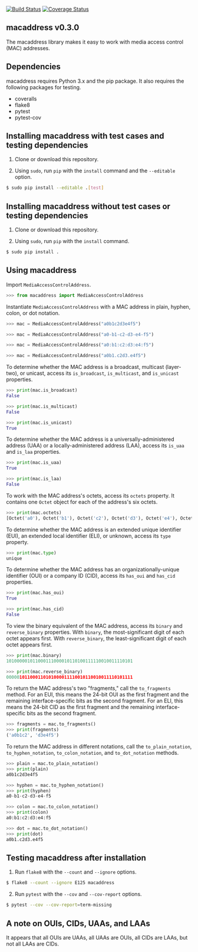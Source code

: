 [![Build Status](https://travis-ci.com/critical-path/macaddress.svg?branch=master)](https://travis-ci.com/critical-path/macaddress) [![Coverage Status](https://coveralls.io/repos/github/critical-path/macaddress/badge.svg)](https://coveralls.io/github/critical-path/macaddress)

## macaddress v0.3.0

The macaddress library makes it easy to work with media access control (MAC) addresses.


## Dependencies

macaddress requires Python 3.x and the pip package.  It also requires the following packages for testing.

- coveralls
- flake8
- pytest
- pytest-cov


## Installing macaddress with test cases and testing dependencies

1. Clone or download this repository.

2. Using `sudo`, run `pip` with the `install` command and the `--editable` option.

```bash
$ sudo pip install --editable .[test]
```


## Installing macaddress without test cases or testing dependencies

1. Clone or download this repository.

2. Using `sudo`, run `pip` with the `install` command.

```bash
$ sudo pip install .
```


## Using macaddress

Import `MediaAccessControlAddress`.

```python
>>> from macaddress import MediaAccessControlAddress
```

Instantiate `MediaAccessControlAddress` with a MAC address in plain, hyphen, colon, or dot notation.

```python
>>> mac = MediaAccessControlAddress("a0b1c2d3e4f5")
```

```python
>>> mac = MediaAccessControlAddress("a0-b1-c2-d3-e4-f5")
```

```python
>>> mac = MediaAccessControlAddress("a0:b1:c2:d3:e4:f5")
```

```python
>>> mac = MediaAccessControlAddress("a0b1.c2d3.e4f5")
```

To determine whether the MAC address is a broadcast, multicast (layer-two), or unicast, access its `is_broadcast`, `is_multicast`, and `is_unicast` properties.

```python
>>> print(mac.is_broadcast)
False
```

```python
>>> print(mac.is_multicast)
False
```

```python
>>> print(mac.is_unicast)
True
```

To determine whether the MAC address is a universally-administered address (UAA) or a locally-administered address (LAA), access its `is_uaa` and `is_laa` properties.

```python
>>> print(mac.is_uaa)
True
```

```python
>>> print(mac.is_laa)
False
```

To work with the MAC address's octets, access its `octets` property.  It contains one `Octet` object for each of the address's six octets.

```python
>>> print(mac.octets)
[Octet('a0'), Octet('b1'), Octet('c2'), Octet('d3'), Octet('e4'), Octet('f5')]
```

To determine whether the MAC address is an extended unique identifier (EUI), an extended local identifier (ELI), or unknown, access its `type` property.

```python
>>> print(mac.type)
unique
```

To determine whether the MAC address has an organizationally-unique identifier (OUI) or a company ID (CID), access its `has_oui` and `has_cid` properties.

```python
>>> print(mac.has_oui)
True
```

```python
>>> print(mac.has_cid)
False
```

To view the binary equivalent of the MAC address, access its `binary` and `reverse_binary` properties. With `binary`, the most-significant digit of each octet appears first.  With `reverse_binary`, the least-significant digit of each octet appears first.

```python
>>> print(mac.binary)
101000001011000111000010110100111110010011110101
```

```python
>>> print(mac.reverse_binary)
000001011000110101000011110010110010011110101111
```

To return the MAC address's two "fragments," call the `to_fragments` method.  For an EUI, this means the 24-bit OUI as the first fragment and the remaining interface-specific bits as the second fragment.  For an ELI, this means the 24-bit CID as the first fragment and the remaining interface-specific bits as the second fragment.

```python
>>> fragments = mac.to_fragments()
>>> print(fragments)
('a0b1c2', 'd3e4f5')
```

To return the MAC address in different notations, call the `to_plain_notation`, `to_hyphen_notation`, `to_colon_notation`, and `to_dot_notation` methods.

```python
>>> plain = mac.to_plain_notation()
>>> print(plain)
a0b1c2d3e4f5
```

```python
>>> hyphen = mac.to_hyphen_notation()
>>> print(hyphen)
a0-b1-c2-d3-e4-f5
```

```python
>>> colon = mac.to_colon_notation()
>>> print(colon)
a0:b1:c2:d3:e4:f5
```

```python
>>> dot = mac.to_dot_notation()
>>> print(dot)
a0b1.c2d3.e4f5
```


## Testing macaddress after installation

1. Run `flake8` with the `--count` and `--ignore` options.

```bash
$ flake8 --count --ignore E125 macaddress
```

2. Run `pytest` with the `--cov` and `--cov-report` options.

```bash
$ pytest --cov --cov-report=term-missing
```


## A note on OUIs, CIDs, UAAs, and LAAs

It appears that all OUIs are UAAs, all UAAs are OUIs, all CIDs are LAAs, but not all LAAs are CIDs.
